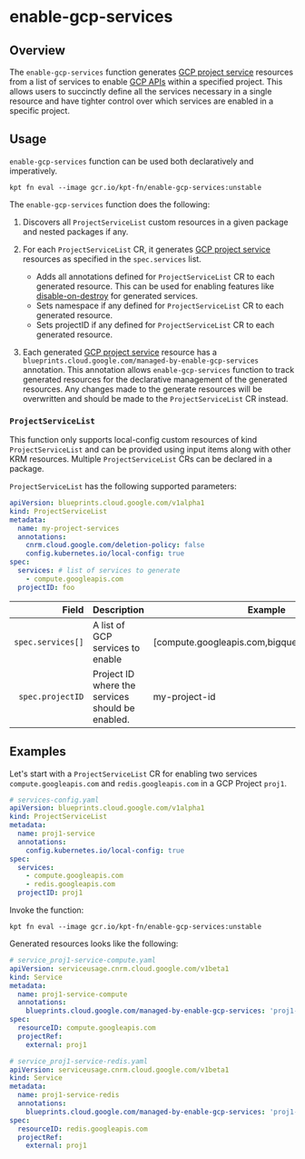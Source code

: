 # enable-gcp-services

## Overview

<!--mdtogo:Short-->

The `enable-gcp-services` function generates [GCP project service](https://cloud.google.com/config-connector/docs/reference/resource-docs/serviceusage/service)
resources from a list of services to enable [GCP APIs](https://cloud.google.com/apis) within a specified project. This allows users to succinctly define all
the services necessary in a single resource and have tighter control over which services are enabled in a specific project.

<!--mdtogo-->

<!--mdtogo:Long-->

## Usage

`enable-gcp-services` function can be used both declaratively and imperatively.

```shell
kpt fn eval --image gcr.io/kpt-fn/enable-gcp-services:unstable
```

The `enable-gcp-services` function does the following:

1. Discovers all `ProjectServiceList` custom resources in a given package and nested packages if any.

1. For each `ProjectServiceList` CR, it generates [GCP project service](https://cloud.google.com/config-connector/docs/reference/resource-docs/serviceusage/service) resources as specified in the `spec.services` list.
    * Adds all annotations defined for `ProjectServiceList` CR to each generated resource. This can be used for enabling features like
[disable-on-destroy](https://cloud.google.com/config-connector/docs/reference/resource-docs/serviceusage/service#custom_resource_definition_properties) for generated services.
    * Sets namespace if any defined for `ProjectServiceList` CR to each generated resource.
    * Sets projectID if any defined for `ProjectServiceList` CR to each generated resource.
1. Each generated [GCP project service](https://cloud.google.com/config-connector/docs/reference/resource-docs/serviceusage/service) resource
has a `blueprints.cloud.google.com/managed-by-enable-gcp-services` annotation. This annotation allows `enable-gcp-services` function to
track generated resources for the declarative management of the generated resources. Any changes made to the generate resources will be overwritten and should be made to the `ProjectServiceList` CR instead.

### `ProjectServiceList`

This function only supports local-config custom resources of kind `ProjectServiceList` and can be provided using input items along with other KRM resources. Multiple `ProjectServiceList` CRs can be declared in a package.

`ProjectServiceList` has the following supported parameters:

```yaml
apiVersion: blueprints.cloud.google.com/v1alpha1
kind: ProjectServiceList
metadata:
  name: my-project-services
  annotations:
    cnrm.cloud.google.com/deletion-policy: false
    config.kubernetes.io/local-config: true
spec:
  services: # list of services to generate
    - compute.googleapis.com
  projectID: foo
```

| Field        |  Description | Example | Required
| -----------: |  ----------- | ----------- | -----------
`spec.services[]`    | A list of GCP services to enable | [compute.googleapis.com,bigquery.googleapis.com] | yes
`spec.projectID`   | Project ID where the services should be enabled. | my-project-id | no

<!--mdtogo-->

## Examples

<!--mdtogo:Examples-->

Let's start with a `ProjectServiceList` CR for enabling two services `compute.googleapis.com` and `redis.googleapis.com` in a GCP Project `proj1`.

```yaml
# services-config.yaml
apiVersion: blueprints.cloud.google.com/v1alpha1
kind: ProjectServiceList
metadata:
  name: proj1-service
  annotations:
    config.kubernetes.io/local-config: true
spec:
  services:
    - compute.googleapis.com
    - redis.googleapis.com
  projectID: proj1
```

Invoke the function:

```shell
kpt fn eval --image gcr.io/kpt-fn/enable-gcp-services:unstable
```

Generated resources looks like the following:

```yaml
# service_proj1-service-compute.yaml
apiVersion: serviceusage.cnrm.cloud.google.com/v1beta1
kind: Service
metadata:
  name: proj1-service-compute
  annotations:
    blueprints.cloud.google.com/managed-by-enable-gcp-services: 'proj1-service'
spec:
  resourceID: compute.googleapis.com
  projectRef:
    external: proj1
```

```yaml
# service_proj1-service-redis.yaml
apiVersion: serviceusage.cnrm.cloud.google.com/v1beta1
kind: Service
metadata:
  name: proj1-service-redis
  annotations:
    blueprints.cloud.google.com/managed-by-enable-gcp-services: 'proj1-service'
spec:
  resourceID: redis.googleapis.com
  projectRef:
    external: proj1
```

<!--mdtogo-->